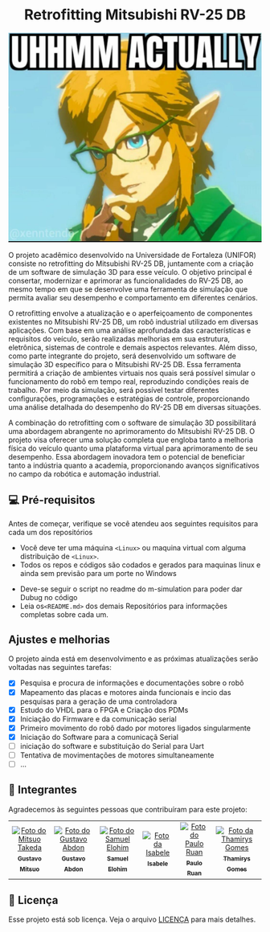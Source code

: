 <h1 align="center">Retrofitting Mitsubishi RV-25 DB </h1>

<img src="profile/exemplo-image.jpeg" alt="exemplo imagem">

O projeto acadêmico desenvolvido na Universidade de Fortaleza (UNIFOR) consiste no retrofitting do Mitsubishi RV-25 DB, juntamente com a criação de um software de simulação 3D para esse veículo. O objetivo principal é consertar, modernizar e aprimorar as funcionalidades do RV-25 DB, ao mesmo tempo em que se desenvolve uma ferramenta de simulação que permita avaliar seu desempenho e comportamento em diferentes cenários.

O retrofitting envolve a atualização e o aperfeiçoamento de componentes existentes no Mitsubishi RV-25 DB, um robô industrial utilizado em diversas aplicações. Com base em uma análise aprofundada das características e requisitos do veículo, serão realizadas melhorias em sua estrutura, eletrônica, sistemas de controle e demais aspectos relevantes. Além disso, como parte integrante do projeto, será desenvolvido um software de simulação 3D específico para o Mitsubishi RV-25 DB. Essa ferramenta permitirá a criação de ambientes virtuais nos quais será possível simular o funcionamento do robô em tempo real, reproduzindo condições reais de trabalho. Por meio da simulação, será possível testar diferentes configurações, programações e estratégias de controle, proporcionando uma análise detalhada do desempenho do RV-25 DB em diversas situações.

A combinação do retrofitting com o software de simulação 3D possibilitará uma abordagem abrangente no aprimoramento do Mitsubishi RV-25 DB. O projeto visa oferecer uma solução completa que engloba tanto a melhoria física do veículo quanto uma plataforma virtual para aprimoramento de seu desempenho. Essa abordagem inovadora tem o potencial de beneficiar tanto a indústria quanto a academia, proporcionando avanços significativos no campo da robótica e automação industrial.

## 💻 Pré-requisitos

Antes de começar, verifique se você atendeu aos seguintes requisitos para cada um dos repositórios

- Você deve ter uma máquina `<Linux>` ou maquina virtual com alguma distribuição de `<Linux>`. 
- Todos os repos e códigos são codados e gerados para maquinas linux e ainda sem previsão para um porte no Windows
* Deve-se seguir o script no readme do m-simulation para poder dar Dubug no código
* Leia os`<README.md>` dos demais Repositórios para informações completas sobre cada um.

## Ajustes e melhorias

O projeto ainda está em desenvolvimento e as próximas atualizações serão voltadas nas seguintes tarefas:

- [x] Pesquisa e procura de informações e documentações sobre o robô
- [x] Mapeamento das placas e motores ainda funcionais e incio das pesquisas para a geração de uma controladora
- [x] Estudo do VHDL para o FPGA e Criação dos PDMs
- [x] Iniciação do Firmware e da comunicação serial
- [x] Primeiro movimento do robô dado por motores ligados singularmente
- [x] Iniciação do Software para a comunicaçã Serial
- [ ] iniciação do software e substituição do Serial para Uart
- [ ] Tentativa de movimentações de motores simultaneamente
- [ ] ...
## 🤝 Integrantes

Agradecemos às seguintes pessoas que contribuíram para este projeto:

<table>
  <tr>
    <!-- Perfil 1 -->
    <td align="center">
      <a href="#">
        <img src="https://img.freepik.com/vetores-premium/icone-de-avatar-masculino-pessoa-desconhecida-ou-anonima-icone-de-perfil-de-avatar-padrao-usuario-de-midia-social-homem-de-negocios-silhueta-de-perfil-de-homem-isolada-no-fundo-branco-ilustracao-vetorial_735449-120.jpg" width="100px;" alt="Foto do Mitsuo Takeda"/><br>
        <sub>
          <b>Gustavo Mitsuo</b>
        </sub>
      </a>
    </td>
    <!-- Perfil 2 -->
    <td align="center">
      <a href="#">
       <img src="https://img.freepik.com/vetores-premium/icone-de-avatar-masculino-pessoa-desconhecida-ou-anonima-icone-de-perfil-de-avatar-padrao-usuario-de-midia-social-homem-de-negocios-silhueta-de-perfil-de-homem-isolada-no-fundo-branco-ilustracao-vetorial_735449-120.jpg" width="100px;" alt="Foto do Gustavo Abdon"/><br>
        <sub>
          <b>Gustavo Abdon</b>
        </sub>
      </a>
    </td>
    <!-- Perfil 3 -->
    <td align="center">
      <a href="#">
        <img src="https://img.freepik.com/vetores-premium/icone-de-avatar-masculino-pessoa-desconhecida-ou-anonima-icone-de-perfil-de-avatar-padrao-usuario-de-midia-social-homem-de-negocios-silhueta-de-perfil-de-homem-isolada-no-fundo-branco-ilustracao-vetorial_735449-120.jpg" width="100px;" alt="Foto do Samuel Elohim"/><br>
        <sub>
          <b>Samuel Elohim</b>
        </sub>
      </a>
    </td>
    <!-- Perfil 4-->
    <td align="center">
      <a href="#">
        <img src="https://img.freepik.com/vetores-premium/icone-de-avatar-masculino-pessoa-desconhecida-ou-anonima-icone-de-perfil-de-avatar-padrao-usuario-de-midia-social-homem-de-negocios-silhueta-de-perfil-de-homem-isolada-no-fundo-branco-ilustracao-vetorial_735449-120.jpg" width="100px;" alt="Foto da Isabele"/><br>
        <sub>
          <b>Isabele</b>
        </sub>
      </a>
    </td>
     <!-- Perfil 5 -->
    <td align="center">
      <a href="#">
       <img src="https://img.freepik.com/vetores-premium/icone-de-avatar-masculino-pessoa-desconhecida-ou-anonima-icone-de-perfil-de-avatar-padrao-usuario-de-midia-social-homem-de-negocios-silhueta-de-perfil-de-homem-isolada-no-fundo-branco-ilustracao-vetorial_735449-120.jpg" width="100px;" alt="Foto do Paulo Ruan"/><br>
        <sub>
          <b>Paulo Ruan</b>
        </sub>
      </a>
    </td>
     <!-- Perfil 6 -->
    <td align="center">
      <a href="#">
       <img src="https://img.freepik.com/vetores-premium/icone-de-avatar-masculino-pessoa-desconhecida-ou-anonima-icone-de-perfil-de-avatar-padrao-usuario-de-midia-social-homem-de-negocios-silhueta-de-perfil-de-homem-isolada-no-fundo-branco-ilustracao-vetorial_735449-120.jpg" width="100px;" alt="Foto da Thamirys Gomes"/><br>
        <sub>
          <b>Thamirys Gomes</b>
        </sub>
      </a>
    </td>
  </tr>
</table>

## 📝 Licença

Esse projeto está sob licença. Veja o arquivo [LICENÇA](LICENSE.md) para mais detalhes.
